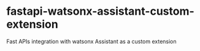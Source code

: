 # fastapi-watsonx-assistant-custom-extension
Fast APIs integration with watsonx Assistant as a custom extension
